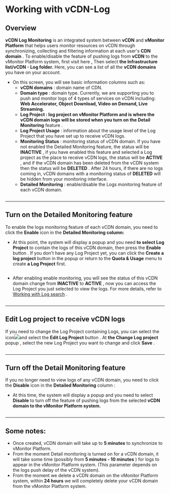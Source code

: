 # Working with vCDN-Log

## Overview <a href="#lamviecvoivcdn-log-tongquan" id="lamviecvoivcdn-log-tongquan"></a>

**vCDN Log Monitoring** is an integrated system between **vCDN** and **vMonitor Platform** that helps users monitor resources on vCDN through synchronizing, collecting and filtering information at each user's **CDN domain** . To enable/disable the feature of pushing logs from **vCDN** to the vMonitor Platform system, first visit here [.](https://hcm-3.console.vngcloud.vn/vmonitor) Then select **the Infrastructure list/vCDN - Log folder.** Here, you can see a list of all the **vCDN domains** you have on your account.

* On this screen, you will see basic information columns such as:
  * **vCDN domains** : domain name of CDN.
  * **Domain type** : domain type. Currently, we are supporting you to push and monitor logs of 4 types of services on vCDN including: **Web Accelerator, Object Download, Video on Demand, Live Streaming.**
  * **Log Project : log project on vMonitor Platform and is where the vCDN domain logs will be stored when you turn on the Detail Monitoring** feature .
  * **Log Project Usage** : information about the usage level of the Log Project that you have set up to receive vCDN logs.
  * **Monitoring Status** : monitoring status of vCDN domain. If you have not enabled the Detailed Monitoring feature, the status will be **INACTIVE** , if you have enabled this feature and selected a Log project as the place to receive vCDN logs, the status will be **ACTIVE** , and if the vCDN domain has been deleted from the vCDN system then the status will be **DELETED** . After 24 hours, if there are no logs coming in, vCDN domains with a monitoring status of **DELETED** will be hidden from your monitoring interface.
  * **Detailed Monitoring** : enable/disable the Logs monitoring feature of each vCDN domain.

<figure><img src="https://docs.vngcloud.vn/~gitbook/image?url=https%3A%2F%2F3672463924-files.gitbook.io%2F%7E%2Ffiles%2Fv0%2Fb%2Fgitbook-x-prod.appspot.com%2Fo%2Fspaces%252FB0NrrrdJdpYOYzRkbWp5%252Fuploads%252FiyQ4bcMpmFcflyJ2PT04%252Fimage.png%3Falt%3Dmedia%26token%3D1f08daef-4539-4530-a3ad-f583f070fe96&#x26;width=768&#x26;dpr=4&#x26;quality=100&#x26;sign=82a08826&#x26;sv=1" alt=""><figcaption></figcaption></figure>

***

## Turn on the Detailed Monitoring feature <a href="#lamviecvoivcdn-log-bat-enable-tinhnangdetailedmonitoring" id="lamviecvoivcdn-log-bat-enable-tinhnangdetailedmonitoring"></a>

To enable the logs monitoring feature of each vCDN domain, you need to click the **Enable** icon in the **Detailed Monitoring column:**

* At this point, the system will display a popup and you need **to select Log Project** to contain the logs of this vCDN domain, then press the **Enable** button . If you don't have any Log Project yet, you can click the **Create a log project** button in the popup or return to the **Quota & Usage** menu to create **a Log Project** first.

<figure><img src="https://docs.vngcloud.vn/~gitbook/image?url=https%3A%2F%2F3672463924-files.gitbook.io%2F%7E%2Ffiles%2Fv0%2Fb%2Fgitbook-x-prod.appspot.com%2Fo%2Fspaces%252FB0NrrrdJdpYOYzRkbWp5%252Fuploads%252FwMTZbAXzN71MFkixORMB%252Fimage.png%3Falt%3Dmedia%26token%3D750105cb-eb79-4fbe-beac-9799d1dede43&#x26;width=768&#x26;dpr=4&#x26;quality=100&#x26;sign=f72f5e08&#x26;sv=1" alt=""><figcaption></figcaption></figure>

* After enabling enable monitoring, you will see the status of this vCDN domain change from **INACTIVE** to **ACTIVE** , now you can access the Log Project you just selected to view the logs. For more details, refer to [Working with Log search](https://docs-vngcloud-vn.translate.goog/vng-cloud-document/v/vn/vmonitor/dashboards/logs/lam-viec-voi-log-search) .

<figure><img src="https://docs.vngcloud.vn/~gitbook/image?url=https%3A%2F%2F3672463924-files.gitbook.io%2F%7E%2Ffiles%2Fv0%2Fb%2Fgitbook-x-prod.appspot.com%2Fo%2Fspaces%252FB0NrrrdJdpYOYzRkbWp5%252Fuploads%252FbAMrZrVzx3UuRD9msTxv%252Fimage.png%3Falt%3Dmedia%26token%3D19374484-43ea-458e-81af-88f002978c2f&#x26;width=768&#x26;dpr=4&#x26;quality=100&#x26;sign=49c6f914&#x26;sv=1" alt=""><figcaption></figcaption></figure>

***

## Edit Log project to receive vCDN logs <a href="#lamviecvoivcdn-log-chinhsualogprojectnhanvcdnlogs" id="lamviecvoivcdn-log-chinhsualogprojectnhanvcdnlogs"></a>

If you need to change the Log Project containing Logs, you can select the icon![](https://docs.vngcloud.vn/\~gitbook/image?url=https%3A%2F%2Fdocs.vngcloud.vn%2Fdownload%2Fthumbnails%2F69468834%2Fimage2024-1-9\_13-27-31.png%3Fversion%3D1%26modificationDate%3D1704781652000%26api%3Dv2\&width=300\&dpr=4\&quality=100\&sign=f96a07ea\&sv=1)and select the **Edit Log Project** button . At **the Change Log project** popup , select the new Log Project you want to change and click **Save** .

<figure><img src="https://docs.vngcloud.vn/~gitbook/image?url=https%3A%2F%2F3672463924-files.gitbook.io%2F%7E%2Ffiles%2Fv0%2Fb%2Fgitbook-x-prod.appspot.com%2Fo%2Fspaces%252FB0NrrrdJdpYOYzRkbWp5%252Fuploads%252FgSZV0t9KkjqBtQUBt37x%252Fimage.png%3Falt%3Dmedia%26token%3Dbce05ae5-e7f9-41ae-8e77-624a7fe293c7&#x26;width=768&#x26;dpr=4&#x26;quality=100&#x26;sign=38e014d6&#x26;sv=1" alt=""><figcaption></figcaption></figure>

***

## Turn off the Detail Monitoring feature <a href="#lamviecvoivcdn-log-tattinhnangdetailmonitoring" id="lamviecvoivcdn-log-tattinhnangdetailmonitoring"></a>

If you no longer need to view logs of any vCDN domain, you need to click the **Disable** icon in the **Detailed Monitoring** column :

* At this time, the system will display a popup and you need to select **Disable** to turn off the feature of pushing logs from the selected **vCDN domain to the vMonitor Platform system.**

<figure><img src="https://docs.vngcloud.vn/~gitbook/image?url=https%3A%2F%2F3672463924-files.gitbook.io%2F%7E%2Ffiles%2Fv0%2Fb%2Fgitbook-x-prod.appspot.com%2Fo%2Fspaces%252FB0NrrrdJdpYOYzRkbWp5%252Fuploads%252F3FMtbPL3O6up8GmxNGk6%252Fimage.png%3Falt%3Dmedia%26token%3D15114fbd-0cb3-4e38-9275-739aba84a45a&#x26;width=768&#x26;dpr=4&#x26;quality=100&#x26;sign=56b6ce8e&#x26;sv=1" alt=""><figcaption></figcaption></figure>

***

## Some notes: <a href="#lamviecvoivcdn-log-motsochuy" id="lamviecvoivcdn-log-motsochuy"></a>

* Once created, vCDN domain will take up to **5 minutes** to synchronize to vMonitor Platform.
* From the moment Detail monitoring is turned on for a vCDN domain, it will take some time (possibly from **5 minutes - 10 minutes** ) for logs to appear in the vMonitor Platform system. (This parameter depends on the logs push delay of the vCDN system).
* From the moment we delete a vCDN domain on the vMonitor Platform system, within **24 hours** we will completely delete your vCDN domain from the vMonitor Platform system.
